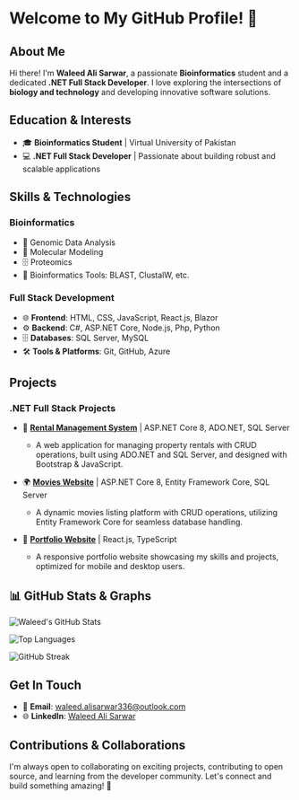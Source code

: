 # Welcome to My GitHub Profile! 👋  

## About Me  

Hi there! I'm **Waleed Ali Sarwar**, a passionate **Bioinformatics** student and a dedicated **.NET Full Stack Developer**. I love exploring the intersections of **biology and technology** and developing innovative software solutions.  

## Education & Interests  

- 🎓 **Bioinformatics Student** | Virtual University of Pakistan  
- 💻 **.NET Full Stack Developer** | Passionate about building robust and scalable applications  

## Skills & Technologies  

### **Bioinformatics**  
- 🧬 Genomic Data Analysis  
- 🧫 Molecular Modeling  
- 🗄️ Proteomics  
- 🔬 Bioinformatics Tools: BLAST, ClustalW, etc.  

### **Full Stack Development**  
- 🌐 **Frontend**: HTML, CSS, JavaScript, React.js, Blazor  
- ⚙️ **Backend**: C#, ASP.NET Core, Node.js, Php, Python  
- 🗄️ **Databases**: SQL Server, MySQL  
- 🛠️ **Tools & Platforms**: Git, GitHub, Azure  

## Projects  

### **.NET Full Stack Projects**  
- 🚀 **[Rental Management System](https://rtms-was.azurewebsites.net)** | ASP.NET Core 8, ADO.NET, SQL Server  
  - A web application for managing property rentals with CRUD operations, built using ADO.NET and SQL Server, and designed with Bootstrap & JavaScript.  

- 🌍 **[Movies Website](https://moviesmvccore.azurewebsites.net)** | ASP.NET Core 8, Entity Framework Core, SQL Server  
  - A dynamic movies listing platform with CRUD operations, utilizing Entity Framework Core for seamless database handling.  

- 🎨 **[Portfolio Website](https://delightful-sand-0b6dd2300.4.azurestaticapps.net)** | React.js, TypeScript  
  - A responsive portfolio website showcasing my skills and projects, optimized for mobile and desktop users.  

## 📊 GitHub Stats & Graphs

![Waleed's GitHub Stats](https://github-readme-stats.vercel.app/api?username=WaleedAliSarwar&show_icons=true&theme=tokyonight&hide_title=true)

![Top Languages](https://github-readme-stats.vercel.app/api/top-langs/?username=WaleedAliSarwar&layout=compact&theme=tokyonight)

![GitHub Streak](https://streak-stats.demolab.com/?user=WaleedAliSarwar&theme=tokyonight)

## Get In Touch  

- 📧 **Email**: [waleed.alisarwar336@outlook.com](mailto:waleed.alisarwar336@outlook.com)  
- 🌐 **LinkedIn**: [Waleed Ali Sarwar](https://linkedin.com/in/waleed-ali-sarwar)  

## Contributions & Collaborations  

I'm always open to collaborating on exciting projects, contributing to open source, and learning from the developer community. Let's connect and build something amazing! 🚀  

